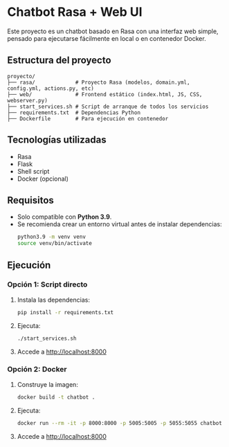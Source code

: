 # Chatbot Rasa + Web UI

Este proyecto es un chatbot basado en Rasa con una interfaz web simple, pensado para ejecutarse fácilmente en local o en contenedor Docker.

## Estructura del proyecto

```
proyecto/
├── rasa/             # Proyecto Rasa (modelos, domain.yml, config.yml, actions.py, etc)
├── web/              # Frontend estático (index.html, JS, CSS, webserver.py)
├── start_services.sh # Script de arranque de todos los servicios
├── requirements.txt  # Dependencias Python
├── Dockerfile        # Para ejecución en contenedor
```

## Tecnologías utilizadas
- Rasa
- Flask
- Shell script
- Docker (opcional)

## Requisitos

- Solo compatible con **Python 3.9**.
- Se recomienda crear un entorno virtual antes de instalar dependencias:
  ```bash
  python3.9 -m venv venv
  source venv/bin/activate
  ```

## Ejecución

### Opción 1: Script directo
1. Instala las dependencias:
   ```bash
   pip install -r requirements.txt
   ```
2. Ejecuta:
   ```bash
   ./start_services.sh
   ```
3. Accede a [http://localhost:8000](http://localhost:8000)

### Opción 2: Docker
1. Construye la imagen:
   ```bash
   docker build -t chatbot .
   ```
2. Ejecuta:
   ```bash
   docker run --rm -it -p 8000:8000 -p 5005:5005 -p 5055:5055 chatbot
   ```
3. Accede a [http://localhost:8000](http://localhost:8000)
